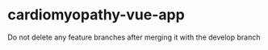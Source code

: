 # cardiomyopathy-vue-app

Do not delete any feature branches after merging it with the develop branch
